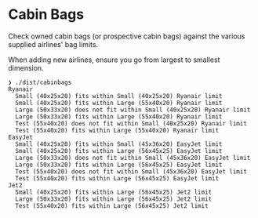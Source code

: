 # Cabin Bags

Check owned cabin bags (or prospective cabin bags) against the various supplied airlines' bag limits.

When adding new airlines, ensure you go from largest to smallest dimension.

```shell
❯ ./dist/cabinbags 
Ryanair
  Small (40x25x20) fits within Small (40x25x20) Ryanair limit
  Small (40x25x20) fits within Large (55x40x20) Ryanair limit
  Large (50x33x20) does not fit within Small (40x25x20) Ryanair limit
  Large (50x33x20) fits within Large (55x40x20) Ryanair limit
  Test (55x40x20) does not fit within Small (40x25x20) Ryanair limit
  Test (55x40x20) fits within Large (55x40x20) Ryanair limit
EasyJet
  Small (40x25x20) fits within Small (45x36x20) EasyJet limit
  Small (40x25x20) fits within Large (56x45x25) EasyJet limit
  Large (50x33x20) does not fit within Small (45x36x20) EasyJet limit
  Large (50x33x20) fits within Large (56x45x25) EasyJet limit
  Test (55x40x20) does not fit within Small (45x36x20) EasyJet limit
  Test (55x40x20) fits within Large (56x45x25) EasyJet limit
Jet2
  Small (40x25x20) fits within Large (56x45x25) Jet2 limit
  Large (50x33x20) fits within Large (56x45x25) Jet2 limit
  Test (55x40x20) fits within Large (56x45x25) Jet2 limit
```
